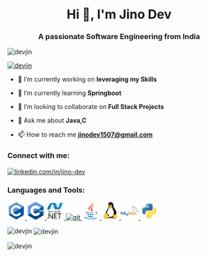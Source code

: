 <h1 align="center">Hi 👋, I'm Jino Dev</h1>
<h3 align="center">A passionate Software Engineering from India</h3>

<p align="left"> <img src="https://komarev.com/ghpvc/?username=devjin&label=Profile%20views&color=0e75b6&style=flat" alt="devjin" /> </p>

<p align="left"> <a href="https://github.com/ryo-ma/github-profile-trophy"><img src="https://github-profile-trophy.vercel.app/?username=devjin" alt="devjin" /></a> </p>

- 🔭 I’m currently working on **leveraging my Skills**

- 🌱 I’m currently learning **Springboot**

- 👯 I’m looking to collaborate on **Full Stack Projects**

- 💬 Ask me about **Java,C**

- 📫 How to reach me **jinodev1507@gmail.com**

<h3 align="left">Connect with me:</h3>
<p align="left">
<a href="https://linkedin.com/in/linkedin.com/in/jino-dev" target="blank"><img align="center" src="https://raw.githubusercontent.com/rahuldkjain/github-profile-readme-generator/master/src/images/icons/Social/linked-in-alt.svg" alt="linkedin.com/in/jino-dev" height="30" width="40" /></a>
</p>

<h3 align="left">Languages and Tools:</h3>
<p align="left"> <a href="https://www.cprogramming.com/" target="_blank" rel="noreferrer"> <img src="https://raw.githubusercontent.com/devicons/devicon/master/icons/c/c-original.svg" alt="c" width="40" height="40"/> </a> <a href="https://www.w3schools.com/cpp/" target="_blank" rel="noreferrer"> <img src="https://raw.githubusercontent.com/devicons/devicon/master/icons/cplusplus/cplusplus-original.svg" alt="cplusplus" width="40" height="40"/> </a> <a href="https://dotnet.microsoft.com/" target="_blank" rel="noreferrer"> <img src="https://raw.githubusercontent.com/devicons/devicon/master/icons/dot-net/dot-net-original-wordmark.svg" alt="dotnet" width="40" height="40"/> </a> <a href="https://git-scm.com/" target="_blank" rel="noreferrer"> <img src="https://www.vectorlogo.zone/logos/git-scm/git-scm-icon.svg" alt="git" width="40" height="40"/> </a> <a href="https://www.java.com" target="_blank" rel="noreferrer"> <img src="https://raw.githubusercontent.com/devicons/devicon/master/icons/java/java-original.svg" alt="java" width="40" height="40"/> </a> <a href="https://www.linux.org/" target="_blank" rel="noreferrer"> <img src="https://raw.githubusercontent.com/devicons/devicon/master/icons/linux/linux-original.svg" alt="linux" width="40" height="40"/> </a> <a href="https://www.mysql.com/" target="_blank" rel="noreferrer"> <img src="https://raw.githubusercontent.com/devicons/devicon/master/icons/mysql/mysql-original-wordmark.svg" alt="mysql" width="40" height="40"/> </a> <a href="https://www.python.org" target="_blank" rel="noreferrer"> <img src="https://raw.githubusercontent.com/devicons/devicon/master/icons/python/python-original.svg" alt="python" width="40" height="40"/> </a> </p>

<p><img align="left" src="https://github-readme-stats.vercel.app/api/top-langs?username=devjin&show_icons=true&locale=en&layout=compact" alt="devjin" /></p>

<p>&nbsp;<img align="center" src="https://github-readme-stats.vercel.app/api?username=devjin&show_icons=true&locale=en" alt="devjin" /></p>

<p><img align="center" src="https://github-readme-streak-stats.herokuapp.com/?user=devjin&" alt="devjin" /></p>
